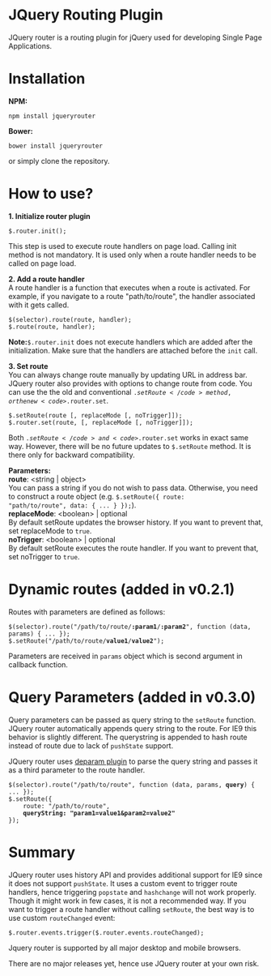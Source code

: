 # JQuery Routing Plugin
JQuery router is a routing plugin for jQuery used for developing Single Page Applications.

# Installation

<b>NPM:</b><br/>
<pre><code>npm install jqueryrouter</code></pre>

<b>Bower:</b><br/>
<pre><code>bower install jqueryrouter</code></pre>

or simply clone the repository.

# How to use?
<b>1. Initialize router plugin</b><br/>
<pre><code>$.router.init();</code></pre>
This step is used to execute route handlers on page load. 
Calling init method is not mandatory. It is used only when a route handler needs to be called on page load.

<b>2. Add a route handler</b><br/>
A route handler is a function that executes when a route is activated. For example, if you navigate to a route "path/to/route", the handler associated with it gets called.

<pre><code>$(selector).route(route, handler);
$.route(route, handler);</code></pre>

<b>Note:</b><code>$.router.init</code> does not execute handlers which are added after the initialization. Make sure that the handlers are attached before the <code>init</code> call.

<b>3. Set route</b><br/>
You can always change route manually by updating URL in address bar. JQuery router also provides with options to change route from code. You can use the the old and conventional <code>$.setRoute</code> method,
or the new <code>$.router.set</code>.

<pre><code>$.setRoute(route [, replaceMode [, noTrigger]]);
$.router.set(route, [, replaceMode [, noTrigger]]);</code></pre>

Both <code>$.setRoute</code> and <code>$.router.set</code> works in exact same way. However, there will be no future updates to <code>$.setRoute</code> method. It is there only for backward compatibility.

<b>Parameters:</b><br/>
<b>route</b>: &lt;string | object&gt;<br/>
You can pass a string if you do not wish to pass data. Otherwise, you need to construct a route object (e.g. <code>$.setRoute({ route: "path/to/route", data: { ... } });</code>).<br/>
<b>replaceMode</b>: &lt;boolean&gt; | optional<br/>
By default setRoute updates the browser history. If you want to prevent that, set replaceMode to <code>true</code>.<br/>
<b>noTrigger</b>: &lt;boolean&gt; | optional<br/>
By default setRoute executes the route handler. If you want to prevent that, set noTrigger to <code>true</code>.<br/>

# Dynamic routes (added in v0.2.1)
Routes with parameters are defined as follows:
<pre><code>$(selector).route("/path/to/route/<b>:param1</b>/<b>:param2</b>", function (data, params) { ... });
$.setRoute("/path/to/route/<b>value1</b>/<b>value2</b>");
</code></pre>

Parameters are received in <code>params</code> object which is second argument in callback function.

# Query Parameters (added in v0.3.0)
Query parameters can be passed as query string to the <code>setRoute</code> function. JQuery router automatically appends query string to the route. For IE9 this behavior is slightly different. The querystring is appended to hash route instead of route due to lack of <code>pushState</code> support. 

JQuery router uses <a href="https://github.com/scssyworks/jquerydeparam">deparam plugin</a> to parse the query string and passes it as a third parameter to the route handler.

<pre><code>$(selector).route("/path/to/route", function (data, params, <b>query</b>) { ... });
$.setRoute({
    route: "/path/to/route",
    <b>queryString: "param1=value1&amp;param2=value2"</b>
});
</code></pre>

# Summary
JQuery router uses history API and provides additional support for IE9 since it does not support <code>pushState</code>. It uses a custom event to trigger route handlers, hence triggering <code>popstate</code> and <code>hashchange</code> will not work properly. Though it might work in few cases, it is not a recommended way. 
If you want to trigger a route handler without calling <code>setRoute</code>, the best way is to use custom <code>routeChanged</code> event: 
<pre><code>$.router.events.trigger($.router.events.routeChanged);</code></pre>
  
Jquery router is supported by all major desktop and mobile browsers.

There are no major releases yet, hence use JQuery router at your own risk.
